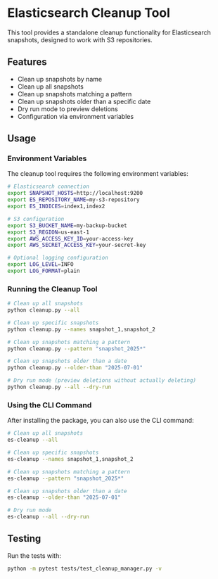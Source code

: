 # Elasticsearch Cleanup Tool

This tool provides a standalone cleanup functionality for Elasticsearch snapshots, designed to work with S3 repositories.

## Features

- Clean up snapshots by name
- Clean up all snapshots
- Clean up snapshots matching a pattern
- Clean up snapshots older than a specific date
- Dry run mode to preview deletions
- Configuration via environment variables

## Usage

### Environment Variables

The cleanup tool requires the following environment variables:

```bash
# Elasticsearch connection
export SNAPSHOT_HOSTS=http://localhost:9200
export ES_REPOSITORY_NAME=my-s3-repository
export ES_INDICES=index1,index2

# S3 configuration
export S3_BUCKET_NAME=my-backup-bucket
export S3_REGION=us-east-1
export AWS_ACCESS_KEY_ID=your-access-key
export AWS_SECRET_ACCESS_KEY=your-secret-key

# Optional logging configuration
export LOG_LEVEL=INFO
export LOG_FORMAT=plain
```

### Running the Cleanup Tool

```bash
# Clean up all snapshots
python cleanup.py --all

# Clean up specific snapshots
python cleanup.py --names snapshot_1,snapshot_2

# Clean up snapshots matching a pattern
python cleanup.py --pattern "snapshot_2025*"

# Clean up snapshots older than a date
python cleanup.py --older-than "2025-07-01"

# Dry run mode (preview deletions without actually deleting)
python cleanup.py --all --dry-run
```

### Using the CLI Command

After installing the package, you can also use the CLI command:

```bash
# Clean up all snapshots
es-cleanup --all

# Clean up specific snapshots
es-cleanup --names snapshot_1,snapshot_2

# Clean up snapshots matching a pattern
es-cleanup --pattern "snapshot_2025*"

# Clean up snapshots older than a date
es-cleanup --older-than "2025-07-01"

# Dry run mode
es-cleanup --all --dry-run
```

## Testing

Run the tests with:

```bash
python -m pytest tests/test_cleanup_manager.py -v
```